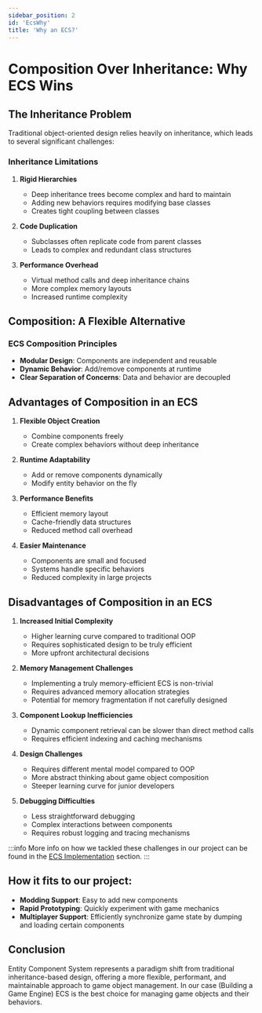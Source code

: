 ```yaml
---
sidebar_position: 2
id: 'EcsWhy'
title: 'Why an ECS?'
---
```


# Composition Over Inheritance: Why ECS Wins

## The Inheritance Problem

Traditional object-oriented design relies heavily on inheritance, which leads to several significant challenges:

### Inheritance Limitations

1. **Rigid Hierarchies**
   - Deep inheritance trees become complex and hard to maintain
   - Adding new behaviors requires modifying base classes
   - Creates tight coupling between classes

2. **Code Duplication**
   - Subclasses often replicate code from parent classes
   - Leads to complex and redundant class structures

3. **Performance Overhead**
   - Virtual method calls and deep inheritance chains
   - More complex memory layouts
   - Increased runtime complexity

## Composition: A Flexible Alternative

### ECS Composition Principles

- **Modular Design**: Components are independent and reusable
- **Dynamic Behavior**: Add/remove components at runtime
- **Clear Separation of Concerns**: Data and behavior are decoupled

## Advantages of Composition in an ECS

1. **Flexible Object Creation**
   - Combine components freely
   - Create complex behaviors without deep inheritance

2. **Runtime Adaptability**
   - Add or remove components dynamically
   - Modify entity behavior on the fly

3. **Performance Benefits**
   - Efficient memory layout
   - Cache-friendly data structures
   - Reduced method call overhead

4. **Easier Maintenance**
   - Components are small and focused
   - Systems handle specific behaviors
   - Reduced complexity in large projects

## Disadvantages of Composition in an ECS

1. **Increased Initial Complexity**
   - Higher learning curve compared to traditional OOP
   - Requires sophisticated design to be truly efficient
   - More upfront architectural decisions

2. **Memory Management Challenges**
   - Implementing a truly memory-efficient ECS is non-trivial
   - Requires advanced memory allocation strategies
   - Potential for memory fragmentation if not carefully designed

3. **Component Lookup Inefficiencies**
   - Dynamic component retrieval can be slower than direct method calls
   - Requires efficient indexing and caching mechanisms

4. **Design Challenges**
   - Requires different mental model compared to OOP
   - More abstract thinking about game object composition
   - Steeper learning curve for junior developers

5. **Debugging Difficulties**
   - Less straightforward debugging
   - Complex interactions between components
   - Requires robust logging and tracing mechanisms

:::info
More info on how we tackled these challenges in our project can be found in the [ECS Implementation](../GameEngine/ECS_implementation) section.
:::

## How it fits to our project:

- **Modding Support**: Easy to add new components
- **Rapid Prototyping**: Quickly experiment with game mechanics
- **Multiplayer Support**: Efficiently synchronize game state by dumping and loading certain components


## Conclusion

Entity Component System represents a paradigm shift from traditional inheritance-based design, offering a more flexible, performant, and maintainable approach to game object management. In our case (Building a Game Engine) ECS is the best choice for managing game objects and their behaviors.
